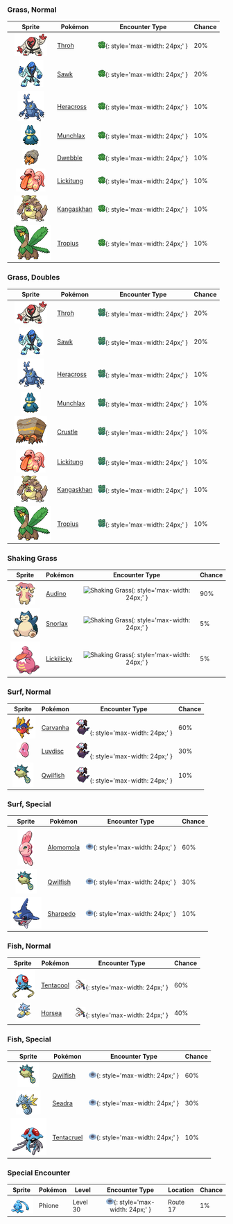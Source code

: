 

### Grass, Normal

| Sprite | Pokémon | Encounter Type | Chance |
| :---: | --- | :---: | --- |
| ![throh](../assets/sprites/throh/front.gif) | [Throh](../pokemon/throh.md/) | ![Grass, Normal](../assets/encounter_types/grass_normal.png){: style='max-width: 24px;' } | 20% |
| ![sawk](../assets/sprites/sawk/front.gif) | [Sawk](../pokemon/sawk.md/) | ![Grass, Normal](../assets/encounter_types/grass_normal.png){: style='max-width: 24px;' } | 20% |
| ![heracross](../assets/sprites/heracross/front.gif) | [Heracross](../pokemon/heracross.md/) | ![Grass, Normal](../assets/encounter_types/grass_normal.png){: style='max-width: 24px;' } | 10% |
| ![munchlax](../assets/sprites/munchlax/front.gif) | [Munchlax](../pokemon/munchlax.md/) | ![Grass, Normal](../assets/encounter_types/grass_normal.png){: style='max-width: 24px;' } | 10% |
| ![dwebble](../assets/sprites/dwebble/front.gif) | [Dwebble](../pokemon/dwebble.md/) | ![Grass, Normal](../assets/encounter_types/grass_normal.png){: style='max-width: 24px;' } | 10% |
| ![lickitung](../assets/sprites/lickitung/front.gif) | [Lickitung](../pokemon/lickitung.md/) | ![Grass, Normal](../assets/encounter_types/grass_normal.png){: style='max-width: 24px;' } | 10% |
| ![kangaskhan](../assets/sprites/kangaskhan/front.gif) | [Kangaskhan](../pokemon/kangaskhan.md/) | ![Grass, Normal](../assets/encounter_types/grass_normal.png){: style='max-width: 24px;' } | 10% |
| ![tropius](../assets/sprites/tropius/front.gif) | [Tropius](../pokemon/tropius.md/) | ![Grass, Normal](../assets/encounter_types/grass_normal.png){: style='max-width: 24px;' } | 10%

### Grass, Doubles

| Sprite | Pokémon | Encounter Type | Chance |
| :---: | --- | :---: | --- |
| ![throh](../assets/sprites/throh/front.gif) | [Throh](../pokemon/throh.md/) | ![Grass, Doubles](../assets/encounter_types/grass_doubles.png){: style='max-width: 24px;' } | 20% |
| ![sawk](../assets/sprites/sawk/front.gif) | [Sawk](../pokemon/sawk.md/) | ![Grass, Doubles](../assets/encounter_types/grass_doubles.png){: style='max-width: 24px;' } | 20% |
| ![heracross](../assets/sprites/heracross/front.gif) | [Heracross](../pokemon/heracross.md/) | ![Grass, Doubles](../assets/encounter_types/grass_doubles.png){: style='max-width: 24px;' } | 10% |
| ![munchlax](../assets/sprites/munchlax/front.gif) | [Munchlax](../pokemon/munchlax.md/) | ![Grass, Doubles](../assets/encounter_types/grass_doubles.png){: style='max-width: 24px;' } | 10% |
| ![crustle](../assets/sprites/crustle/front.gif) | [Crustle](../pokemon/crustle.md/) | ![Grass, Doubles](../assets/encounter_types/grass_doubles.png){: style='max-width: 24px;' } | 10% |
| ![lickitung](../assets/sprites/lickitung/front.gif) | [Lickitung](../pokemon/lickitung.md/) | ![Grass, Doubles](../assets/encounter_types/grass_doubles.png){: style='max-width: 24px;' } | 10% |
| ![kangaskhan](../assets/sprites/kangaskhan/front.gif) | [Kangaskhan](../pokemon/kangaskhan.md/) | ![Grass, Doubles](../assets/encounter_types/grass_doubles.png){: style='max-width: 24px;' } | 10% |
| ![tropius](../assets/sprites/tropius/front.gif) | [Tropius](../pokemon/tropius.md/) | ![Grass, Doubles](../assets/encounter_types/grass_doubles.png){: style='max-width: 24px;' } | 10%

### Shaking Grass

| Sprite | Pokémon | Encounter Type | Chance |
| :---: | --- | :---: | --- |
| ![audino](../assets/sprites/audino/front.gif) | [Audino](../pokemon/audino.md/) | ![Shaking Grass](../assets/encounter_types/shaking_grass.png){: style='max-width: 24px;' } | 90% |
| ![snorlax](../assets/sprites/snorlax/front.gif) | [Snorlax](../pokemon/snorlax.md/) | ![Shaking Grass](../assets/encounter_types/shaking_grass.png){: style='max-width: 24px;' } | 5% |
| ![lickilicky](../assets/sprites/lickilicky/front.gif) | [Lickilicky](../pokemon/lickilicky.md/) | ![Shaking Grass](../assets/encounter_types/shaking_grass.png){: style='max-width: 24px;' } | 5%

### Surf, Normal

| Sprite | Pokémon | Encounter Type | Chance |
| :---: | --- | :---: | --- |
| ![carvanha](../assets/sprites/carvanha/front.gif) | [Carvanha](../pokemon/carvanha.md/) | ![Surf, Normal](../assets/encounter_types/surf_normal.png){: style='max-width: 24px;' } | 60% |
| ![luvdisc](../assets/sprites/luvdisc/front.gif) | [Luvdisc](../pokemon/luvdisc.md/) | ![Surf, Normal](../assets/encounter_types/surf_normal.png){: style='max-width: 24px;' } | 30% |
| ![qwilfish](../assets/sprites/qwilfish/front.gif) | [Qwilfish](../pokemon/qwilfish.md/) | ![Surf, Normal](../assets/encounter_types/surf_normal.png){: style='max-width: 24px;' } | 10%

### Surf, Special

| Sprite | Pokémon | Encounter Type | Chance |
| :---: | --- | :---: | --- |
| ![alomomola](../assets/sprites/alomomola/front.gif) | [Alomomola](../pokemon/alomomola.md/) | ![Surf, Special](../assets/encounter_types/surf_special.png){: style='max-width: 24px;' } | 60% |
| ![qwilfish](../assets/sprites/qwilfish/front.gif) | [Qwilfish](../pokemon/qwilfish.md/) | ![Surf, Special](../assets/encounter_types/surf_special.png){: style='max-width: 24px;' } | 30% |
| ![sharpedo](../assets/sprites/sharpedo/front.gif) | [Sharpedo](../pokemon/sharpedo.md/) | ![Surf, Special](../assets/encounter_types/surf_special.png){: style='max-width: 24px;' } | 10%

### Fish, Normal

| Sprite | Pokémon | Encounter Type | Chance |
| :---: | --- | :---: | --- |
| ![tentacool](../assets/sprites/tentacool/front.gif) | [Tentacool](../pokemon/tentacool.md/) | ![Fish, Normal](../assets/encounter_types/fish_normal.png){: style='max-width: 24px;' } | 60% |
| ![horsea](../assets/sprites/horsea/front.gif) | [Horsea](../pokemon/horsea.md/) | ![Fish, Normal](../assets/encounter_types/fish_normal.png){: style='max-width: 24px;' } | 40%

### Fish, Special

| Sprite | Pokémon | Encounter Type | Chance |
| :---: | --- | :---: | --- |
| ![qwilfish](../assets/sprites/qwilfish/front.gif) | [Qwilfish](../pokemon/qwilfish.md/) | ![Fish, Special](../assets/encounter_types/fish_special.png){: style='max-width: 24px;' } | 60% |
| ![seadra](../assets/sprites/seadra/front.gif) | [Seadra](../pokemon/seadra.md/) | ![Fish, Special](../assets/encounter_types/fish_special.png){: style='max-width: 24px;' } | 30% |
| ![tentacruel](../assets/sprites/tentacruel/front.gif) | [Tentacruel](../pokemon/tentacruel.md/) | ![Fish, Special](../assets/encounter_types/fish_special.png){: style='max-width: 24px;' } | 10% |

### Special Encounter

| Sprite | Pokémon | Level | Encounter Type | Location | Chance |
| :---: | --- | --- | :---: | --- | --- |
| ![phione](../assets/sprites/phione/front.gif) | Phione | Level 30 | ![surf_special](../assets/encounter_types/surf_special.png){: style='max-width: 24px;' } | Route 17 | 1% |
